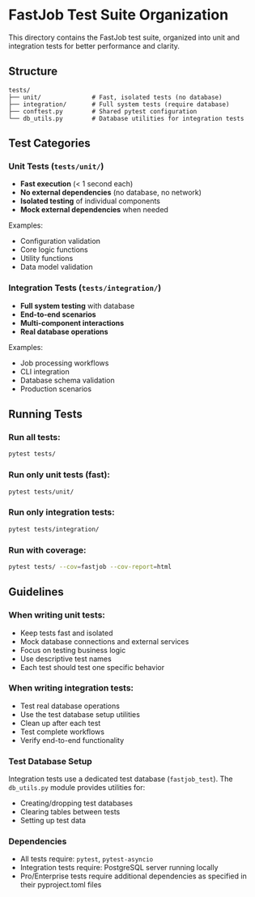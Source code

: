 # FastJob Test Suite Organization

This directory contains the FastJob test suite, organized into unit and integration tests for better performance and clarity.

## Structure

```
tests/
├── unit/              # Fast, isolated tests (no database)
├── integration/       # Full system tests (require database)
├── conftest.py        # Shared pytest configuration
└── db_utils.py        # Database utilities for integration tests
```

## Test Categories

### Unit Tests (`tests/unit/`)
- **Fast execution** (< 1 second each)
- **No external dependencies** (no database, no network)
- **Isolated testing** of individual components
- **Mock external dependencies** when needed

Examples:
- Configuration validation
- Core logic functions
- Utility functions
- Data model validation

### Integration Tests (`tests/integration/`)
- **Full system testing** with database
- **End-to-end scenarios**
- **Multi-component interactions**
- **Real database operations**

Examples:
- Job processing workflows
- CLI integration
- Database schema validation
- Production scenarios

## Running Tests

### Run all tests:
```bash
pytest tests/
```

### Run only unit tests (fast):
```bash
pytest tests/unit/
```

### Run only integration tests:
```bash
pytest tests/integration/
```

### Run with coverage:
```bash
pytest tests/ --cov=fastjob --cov-report=html
```

## Guidelines

### When writing unit tests:
- Keep tests fast and isolated
- Mock database connections and external services
- Focus on testing business logic
- Use descriptive test names
- Each test should test one specific behavior

### When writing integration tests:
- Test real database operations
- Use the test database setup utilities
- Clean up after each test
- Test complete workflows
- Verify end-to-end functionality

### Test Database Setup
Integration tests use a dedicated test database (`fastjob_test`). The `db_utils.py` module provides utilities for:
- Creating/dropping test databases
- Clearing tables between tests
- Setting up test data

### Dependencies
- All tests require: `pytest`, `pytest-asyncio`
- Integration tests require: PostgreSQL server running locally
- Pro/Enterprise tests require additional dependencies as specified in their pyproject.toml files